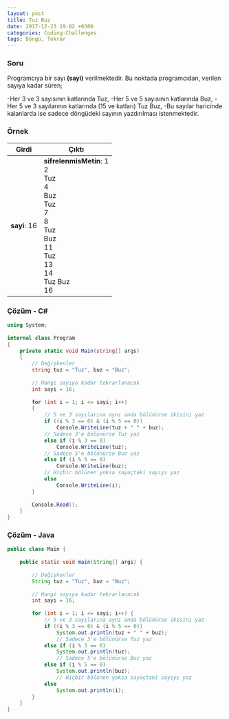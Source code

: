 ```yaml
---
layout: post
title: Tuz Buz
date: 2017-12-23 19:02 +0300
categories: Coding-Challenges
tags: Döngü, Tekrar
---
```

### Soru
Programcıya bir sayı **(sayi)** verilmektedir. Bu noktada programcıdan, verilen sayıya kadar süren;

-Her 3 ve 3 sayısının katlarında Tuz,
-Her 5 ve 5 sayısının katlarında Buz,
-Her 5 ve 3 sayılarının katlarında (15 ve katları) Tuz Buz,
-Bu sayılar haricinde kalanlarda ise sadece döngüdeki sayının yazdırılması istenmektedir.

### Örnek

| Girdi        | Çıktı                                                                                                                                    |
|--------------|------------------------------------------------------------------------------------------------------------------------------------------|
| **sayi**: 16 | **sifrelenmisMetin**: 1 <br>2 <br>Tuz <br>4 <br>Buz <br>Tuz <br>7 <br>8 <br>Tuz <br>Buz <br>11 <br>Tuz <br>13 <br>14 <br>Tuz Buz <br> 16 |


### Çözüm - C#
```csharp
using System;
 
internal class Program
{
    private static void Main(string[] args)
    {
        // Değişkenler
        string tuz = "Tuz", buz = "Buz";
        
        // Hangi sayıya kadar tekrarlanacak
        int sayi = 16;
 
        for (int i = 1; i <= sayi; i++)
        {
            // 5 ve 3 sayılarına aynı anda bölünürse ikisini yaz
            if ((i % 3 == 0) & (i % 5 == 0))
                Console.WriteLine(tuz + " " + buz);
            // Sadece 3'e bölünürse Tuz yaz
            else if (i % 3 == 0)
                Console.WriteLine(tuz);
            // Sadece 5'e bölünürse Buz yaz
            else if (i % 5 == 0)
                Console.WriteLine(buz);
            // Hiçbir bölünen yoksa sayaçtaki sayıyı yaz
            else
                Console.WriteLine(i);
        }
 
        Console.Read();
    }
}
```

### Çözüm - Java
```java
public class Main {
 
    public static void main(String[] args) {
 
        // Değişkenler
        String tuz = "Tuz", buz = "Buz";
 
        // Hangi sayıya kadar tekrarlanacak
        int sayi = 16;
 
        for (int i = 1; i <= sayi; i++) {
            // 5 ve 3 sayılarına aynı anda bölünürse ikisini yaz
            if ((i % 3 == 0) & (i % 5 == 0))
                System.out.println(tuz + " " + buz);
                // Sadece 3'e bölünürse Tuz yaz
            else if (i % 3 == 0)
                System.out.println(tuz);
                // Sadece 5'e bölünürse Buz yaz
            else if (i % 5 == 0)
                System.out.println(buz);
                // Hiçbir bölünen yoksa sayaçtaki sayıyı yaz
            else
                System.out.println(i);
        }
    }
}
```